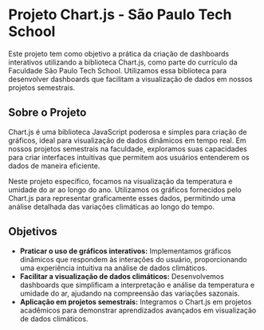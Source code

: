 # Projeto Chart.js - São Paulo Tech School

Este projeto tem como objetivo a prática da criação de dashboards interativos utilizando a biblioteca Chart.js, como parte do currículo da Faculdade São Paulo Tech School. Utilizamos essa biblioteca para desenvolver dashboards que facilitam a visualização de dados em nossos projetos semestrais.

## Sobre o Projeto

Chart.js é uma biblioteca JavaScript poderosa e simples para criação de gráficos, ideal para visualização de dados dinâmicos em tempo real. Em nossos projetos semestrais na faculdade, exploramos suas capacidades para criar interfaces intuitivas que permitem aos usuários entenderem os dados de maneira eficiente.

Neste projeto específico, focamos na visualização da temperatura e umidade do ar ao longo do ano. Utilizamos os gráficos fornecidos pelo Chart.js para representar graficamente esses dados, permitindo uma análise detalhada das variações climáticas ao longo do tempo.

## Objetivos

- **Praticar o uso de gráficos interativos:** Implementamos gráficos dinâmicos que respondem às interações do usuário, proporcionando uma experiência intuitiva na análise de dados climáticos.
- **Facilitar a visualização de dados climáticos:** Desenvolvemos dashboards que simplificam a interpretação e análise da temperatura e umidade do ar, ajudando na compreensão das variações sazonais.
- **Aplicação em projetos semestrais:** Integramos o Chart.js em projetos acadêmicos para demonstrar aprendizados avançados em visualização de dados climáticos.

